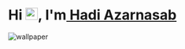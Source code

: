 # Hi <img src="https://media.giphy.com/media/hvRJCLFzcasrR4ia7z/giphy.gif" width="25px">, I'm<a href="https://redl.ink/HadiAzarnasab"> Hadi Azarnasab </a>

<img align="center" alt="wallpaper" src="https://github.com/Hadi7546/Hadi7546/blob/main/images/goflutter.png"/>
<!--
**Hadi7546/Hadi7546** is a ✨ _special_ ✨ repository because its `README.md` (this file) appears on your GitHub profile.

Here are some ideas to get you started:

- 🔭 I’m currently working on ...
- 🌱 I’m currently learning ...
- 👯 I’m looking to collaborate on ...
- 🤔 I’m looking for help with ...
- 💬 Ask me about ...
- 📫 How to reach me: ...
- 😄 Pronouns: ...
- ⚡ Fun fact: ...
-->
